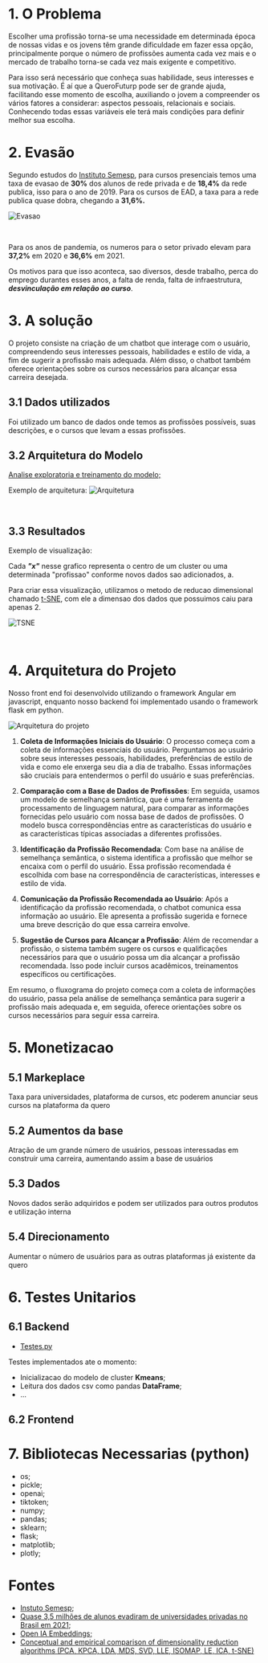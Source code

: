 # 1. O Problema

<p>Escolher uma profissão torna-se uma necessidade em determinada época de nossas vidas e os jovens têm grande dificuldade em fazer essa opção, principalmente porque o número de profissões aumenta cada vez mais e o mercado de trabalho torna-se cada vez mais exigente e competitivo.</p>

<p>Para isso será necessário que conheça suas habilidade, seus interesses e sua motivação. É aí que a QueroFuturp pode ser de grande ajuda, facilitando esse momento de escolha, auxiliando o jovem a compreender os vários fatores a considerar: aspectos pessoais, relacionais e sociais. Conhecendo todas essas variáveis ele terá mais condições para definir melhor sua escolha.</p>



# 2. Evasão

<p>Segundo estudos do <a href="https://www.semesp.org.br/mapa/edicao-11/brasil/evasao/">Instituto Semesp</a>, para cursos presenciais temos uma taxa de evasao de <b>30%</b> dos alunos de rede privada e de <b>18,4%</b> da rede publica, isso para o ano de 2019. Para os cursos de EAD, a taxa para a rede publica quase dobra, chegando a <b>31,6%.</b></p>

![Evasao](imgs/evasao.png)

<br/>

<p>Para os anos de pandemia, os numeros para o setor privado elevam para <b>37,2%</b> em 2020 e <b>36,6%</b> em 2021.</p>

<p>Os motivos para que isso aconteca, sao diversos, desde trabalho, perca do emprego durantes esses anos, a falta de renda, falta de infraestrutura, <i><b>desvinculação em relação ao curso</i></b>.</p>

# 3. A solução 
<p>O projeto consiste na criação de um chatbot que interage com o usuário, compreendendo seus interesses pessoais, habilidades e estilo de vida, a fim de sugerir a profissão mais adequada. Além disso, o chatbot também oferece orientações sobre os cursos necessários para alcançar essa carreira desejada.</p>


## 3.1 Dados utilizados
<p> Foi utilizado um banco de dados onde temos as profissões possíveis, suas descrições, e o cursos que levam a essas profissões.</p>

## 3.2 Arquitetura do Modelo

<a href='model/Ada_Embedding_Test.ipynb'>Analise exploratoria e treinamento do modelo;</a>

Exemplo de arquitetura:
![Arquitetura](imgs/arquitetura.png)

<br/>

## 3.3 Resultados

Exemplo de visualização: 

<p>Cada <i><b>"x"</b></i> nesse grafico representa o centro de um cluster ou uma determinada "profissao" conforme novos dados sao adicionados, a.</p>

<p>Para criar essa visualização, utilizamos o metodo de reducao dimensional chamado <a href="https://www.jmlr.org/papers/volume9/vandermaaten08a/vandermaaten08a.pdf?fbcl">t-SNE</a>, com ele a dimensao dos dados que possuimos caiu para apenas 2.</p>

![TSNE](imgs/tsne.png)

<br/>

# 4. Arquitetura do Projeto

<p>Nosso front end foi desenvolvido utilizando o framework Angular em javascript, enquanto nosso backend foi implementado usando o framework flask em python.</p>

![Arquitetura do projeto](imgs/arquitetura_projeto.png)
<p>

1. **Coleta de Informações Iniciais do Usuário**: O processo começa com a coleta de informações essenciais do usuário. Perguntamos ao usuário sobre seus interesses pessoais, habilidades, preferências de estilo de vida e como ele enxerga seu dia a dia de trabalho. Essas informações são cruciais para entendermos o perfil do usuário e suas preferências.

2. **Comparação com a Base de Dados de Profissões**: Em seguida, usamos um modelo de semelhança semântica, que é uma ferramenta de processamento de linguagem natural, para comparar as informações fornecidas pelo usuário com nossa base de dados de profissões. O modelo busca correspondências entre as características do usuário e as características típicas associadas a diferentes profissões.

3. **Identificação da Profissão Recomendada**: Com base na análise de semelhança semântica, o sistema identifica a profissão que melhor se encaixa com o perfil do usuário. Essa profissão recomendada é escolhida com base na correspondência de características, interesses e estilo de vida.

4. **Comunicação da Profissão Recomendada ao Usuário**: Após a identificação da profissão recomendada, o chatbot comunica essa informação ao usuário. Ele apresenta a profissão sugerida e fornece uma breve descrição do que essa carreira envolve.

5. **Sugestão de Cursos para Alcançar a Profissão**: Além de recomendar a profissão, o sistema também sugere os cursos e qualificações necessários para que o usuário possa um dia alcançar a profissão recomendada. Isso pode incluir cursos acadêmicos, treinamentos específicos ou certificações.

Em resumo, o fluxograma do projeto começa com a coleta de informações do usuário, passa pela análise de semelhança semântica para sugerir a profissão mais adequada e, em seguida, oferece orientações sobre os cursos necessários para seguir essa carreira. </p>

# 5. Monetizacao 

## 5.1 Markeplace 
<p>Taxa para universidades, plataforma de cursos, etc poderem anunciar seus cursos na plataforma da quero</p>

## 5.2 Aumentos da base
<p>Atração de um grande número de usuários, pessoas interessadas em construir uma carreira, aumentando assim a base de usuários </p>

## 5.3 Dados
<p>Novos dados serão adquiridos e podem ser utilizados para outros produtos e utilização interna</p>

## 5.4 Direcionamento
<p>Aumentar o número de usuários para as outras plataformas já existente da quero </p>


# 6. Testes Unitarios

## 6.1 Backend

* <a href='api/tests.py'>Testes.py</a>

<p>Testes implementados ate o momento:</p>

* Inicializacao do modelo de cluster <b>Kmeans</b>;
* Leitura dos dados csv como pandas <b>DataFrame</b>;
* ... 


## 6.2 Frontend

# 7. Bibliotecas Necessarias (python)

* os;
* pickle;
* openai;
* tiktoken;
* numpy;
* pandas;
* sklearn;
* flask;
* matplotlib;
* plotly;



# Fontes

* <a href="https://www.semesp.org.br/mapa/edicao-11/brasil/evasao/">Instuto Semesp</a>;
* <a href="https://g1.globo.com/educacao/noticia/2022/01/02/quase-35-milhoes-de-alunos-evadiram-de-universidades-privadas-no-brasil-em-2021.ghtml">Quase 3,5 milhões de alunos evadiram de universidades privadas no Brasil em 2021</a>;
* <a href="https://platform.openai.com/docs/guides/embeddings/what-are-embeddings">Open IA Embeddings;</a>
* <a href="https://www.sciencedirect.com/science/article/abs/pii/S1574013721000186">Conceptual and empirical comparison of dimensionality reduction algorithms (PCA, KPCA, LDA, MDS, SVD, LLE, ISOMAP, LE, ICA, t-SNE)</a>

